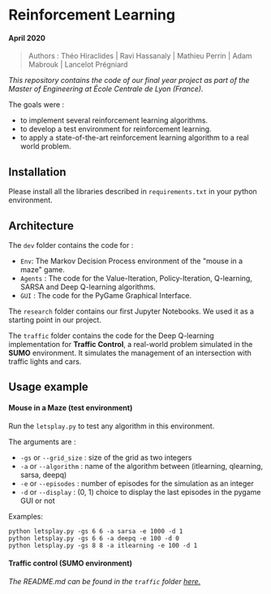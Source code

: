 # Reinforcement Learning
#### April 2020
> Authors : Théo Hiraclides | Ravi Hassanaly | Mathieu Perrin | Adam Mabrouk | Lancelot Prégniard

_This repository contains the code of our final year project as part of the Master of Engineering at École Centrale de Lyon (France)._

The goals were :
- to implement several reinforcement learning algorithms.
- to develop a test environment for reinforcement learning.
- to apply a state-of-the-art reinforcement learning algorithm to a real world problem.


## Installation

Please install all the libraries described in `requirements.txt` in your python environment.

## Architecture

The `dev` folder contains the code for :
- `Env`: The Markov Decision Process environment of the "mouse in a maze" game.
- `Agents` : The code for the Value-Iteration, Policy-Iteration, Q-learning, SARSA and Deep Q-learning algorithms.
- `GUI` : The code for the PyGame Graphical Interface.

The `research` folder contains our first Jupyter Notebooks. We used it as a starting point in our project.

The `traffic` folder contains the code for the Deep Q-learning implementation for <b>Traffic Control</b>, a real-world problem simulated in the <b>SUMO</b> environment. It simulates the management of an intersection with traffic lights and cars.


## Usage example

#### Mouse in a Maze (test environment)

Run the `letsplay.py` to test any algorithm in this environment.

The arguments are :
- `-gs` or `--grid_size` : size of the grid as two integers
- `-a` or `--algorithm` : name of the algorithm between (itlearning, qlearning, sarsa, deepq)
- `-e` or `--episodes` : number of episodes for the simulation as an integer
- `-d` or `--display` : (0, 1) choice to display the last episodes in the pygame GUI or not


Examples:
```
python letsplay.py -gs 6 6 -a sarsa -e 1000 -d 1
python letsplay.py -gs 6 6 -a deepq -e 100 -d 0
python letsplay.py -gs 8 8 -a itlearning -e 100 -d 1
```


#### Traffic control (SUMO environment)

_The README.md can be found in the `traffic` folder <a href="https://github.com/lctdulac/centrale-reinforcement-learning/tree/master/traffic">here.</a>_
